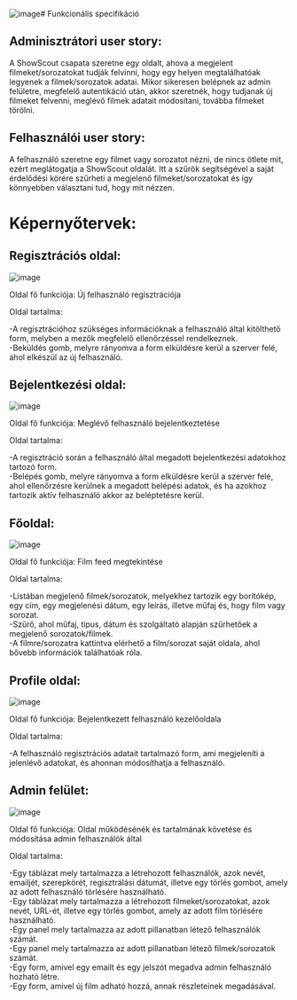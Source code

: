 ![image](https://github.com/user-attachments/assets/b5bc2fab-3391-4755-96b4-6c8d8eeaac09)# Funkcionális specifikáció
## Adminisztrátori user story:
A ShowScout csapata szeretne egy oldalt, ahova a megjelent filmeket/sorozatokat tudják felvinni, hogy egy helyen megtalálhatóak legyenek a filmek/sorozatok adatai. Mikor sikeresen belépnek az admin felületre, megfelelő autentikáció után, akkor szeretnék, hogy tudjanak új filmeket felvenni, meglévő filmek adatait módosítani, továbba filmeket törölni. 
## Felhasználói user story:
A felhasználó szeretne egy filmet vagy sorozatot nézni, de nincs ötlete mit, ezért meglátogatja a ShowScout oldalát. Itt a szűrök segítségével a saját érdelődési körére szűrheti a megjelenő filmeket/sorozatokat és így könnyebben választani tud, hogy mit nézzen.

# Képernyőtervek:
## Regisztrációs oldal:
![image](https://github.com/user-attachments/assets/7b43f7c7-6cb2-4e2c-a00a-2bca6c9abe80)

Oldal fő funkciója: Új felhasználó regisztrációja

Oldal tartalma:

-A regisztrációhoz szükséges információknak a felhasználó által kitölthető form, melyben a mezők megfelelő ellenőrzéssel rendelkeznek.          
-Beküldés gomb, melyre rányomva a form elküldésre kerül a szerver felé, ahol elkészül az új felhasználó.
## Bejelentkezési oldal:
![image](https://github.com/user-attachments/assets/33ac85ce-9618-40d9-b54c-366179fc5a10)

Oldal fő funkciója: Meglévő felhasználó bejelentkeztetése

Oldal tartalma:

-A regisztráció során a felhasználó által megadott bejelentkezési adatokhoz tartozó form.          
-Belépés gomb, melyre rányomva a form elküldésre kerül a szerver felé, ahol ellenőrzésre kerülnek a megadott belépési adatok, és ha azokhoz tartozik aktív felhasználó akkor az beléptetésre kerül.
## Főoldal:
![image](https://github.com/user-attachments/assets/381a0089-276b-4c8b-a236-cf1c35e59987)

Oldal fő funkciója: Film feed megtekintése

Oldal tartalma:

-Listában megjelenő filmek/sorozatok, melyekhez tartozik egy borítókép, egy cím, egy megjelenési dátum, egy leírás, illetve műfaj és, hogy film vagy sorozat.   
-Szűrő, ahol műfaj, típus, dátum és szolgáltató alapján szűrhetőek a megjelenő sorozatok/filmek.   
-A filmre/sorozatra kattintva elérhető a film/sorozat saját oldala, ahol bővebb információk találhatóak róla.
## Profile oldal:
![image](https://github.com/user-attachments/assets/30090eac-77bf-4813-98b7-65b6ede3090c)


Oldal fő funkciója: Bejelentkezett felhasználó kezelőoldala

Oldal tartalma:

-A felhasználó regisztrációs adatait tartalmazó form, ami megjeleníti a jelenlévő adatokat, és ahonnan módosíthatja a felhasználó.
## Admin felület:
![image](https://github.com/user-attachments/assets/62c28b8a-76e9-4978-9fca-c17909bc50f1)

Oldal fő funkciója: Oldal működésénék és tartalmának követése és módosítása admin felhasználók által

Oldal tartalma:

-Egy táblázat mely tartalmazza a létrehozott felhasználók, azok nevét, emailjét, szerepkörét, regisztrálási dátumát, illetve egy törlés gombot, amely az adott felhasználó törlésére használható.  
-Egy táblázat mely tartalmazza a létrehozott filmeket/sorozatokat, azok nevét, URL-ét, illetve egy törlés gombot, amely az adott film törlésére használható.  
-Egy panel mely tartalmazza az adott pillanatban létező felhasználók számát.  
-Egy panel mely tartalmazza az adott pillanatban létező filmek/sorozatok számát.  
-Egy form, amivel egy emailt és egy jelszót megadva admin felhasználó hozható létre.  
-Egy form, amivel új film adható hozzá, annak részleteinek megadásával.
